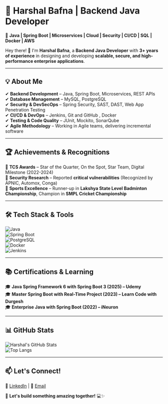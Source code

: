 # 🚀 Harshal Bafna | Backend Java Developer  
🔹 **Java | Spring Boot | Microservices | Cloud | Security | CI/CD | SQL | Docker | AWS**  

Hey there! 👋 I'm **Harshal Bafna**, a **Backend Java Developer** with **3+ years of experience** in designing and developing **scalable, secure, and high-performance enterprise applications**.  

---

## 💡 About Me  
✔ **Backend Development** – Java, Spring Boot, Microservices, REST APIs  
✔ **Database Management** – MySQL, PostgreSQL  
✔ **Security & DevSecOps** – Spring Security, SAST, DAST, Web App Penetration Testing  
✔ **CI/CD & DevOps** – Jenkins, Git and GitHub , Docker  
✔ **Testing & Code Quality** – JUnit, Mockito, SonarQube  
✔ **Agile Methodology** – Working in Agile teams, delivering incremental software  

---

## 🏆 Achievements & Recognitions  
🏅 **TCS Awards** – Star of the Quarter, On the Spot, Star Team, Digital Milestone (2022-2024)  
🔐 **Security Research** – Reported **critical vulnerabilities** (Recognized by APNIC, Automox, Conga)  
🥇 **Sports Excellence** – Runner-up in **Lakshya State Level Badminton Championship**, Champion in **SMPL Cricket Championship**  

---

## 🛠 Tech Stack & Tools  
![Java](https://img.shields.io/badge/Java-ED8B00?style=for-the-badge&logo=java&logoColor=white)  
![Spring Boot](https://img.shields.io/badge/Spring%20Boot-6DB33F?style=for-the-badge&logo=springboot&logoColor=white)  
![PostgreSQL](https://img.shields.io/badge/PostgreSQL-316192?style=for-the-badge&logo=postgresql&logoColor=white)  
![Docker](https://img.shields.io/badge/Docker-2496ED?style=for-the-badge&logo=docker&logoColor=white)  
![Jenkins](https://img.shields.io/badge/Jenkins-D24939?style=for-the-badge&logo=jenkins&logoColor=white)  

---

## 📚 Certifications & Learning  
🎓 **Java Spring Framework 6 with Spring Boot 3 (2025) – Udemy**  
🎓 **Master Spring Boot with Real-Time Project (2023) – Learn Code with Durgesh**  
🎓 **Enterprise Java with Spring Boot (2022) – iNeuron**  

---

## 📊 GitHub Stats  
![Harshal's GitHub Stats](https://github-readme-stats.vercel.app/api?username=harsh-dev-24&show_icons=true&theme=radical)  
![Top Langs](https://github-readme-stats.vercel.app/api/top-langs/?username=harsh-dev-24&layout=compact&theme=radical)  

---

## 📫 Let's Connect!  
🔗 [LinkedIn](https://www.linkedin.com/in/harshal-bafna-61343a241/) | 📧 [Email](mailto:harsh.223556@gmail.com)  

🚀 **Let's build something amazing together!** 💻✨  
